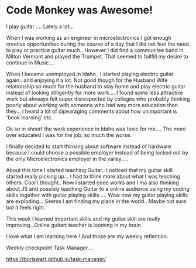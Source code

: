 # Code Monkey was Awesome!

I play guitar ....  Lately a lot...

When I was working as an engineer in microelectronics I got enough creative opportunities during the course of a day that I did not feel the need to play or practice guitar much.. However I did find a communitee band in Milton Vermont and played the Trumpet.  That seemed to fullfill my desire to continue in Music....

When I became unemployed in Idaho , I started playing electric guitar again...and enjoying it a lot.  Not good though for the Husband Wife relationship so much for the husband to stay home and play electric guitar instead of looking dilligently for more work....  I found some less attractive work but alwaays felt super disrespected by colleges who probably thinking poorly about working with someone who had way more education then they...  I heard a lot of dipearaging comments about how unimportant is 'book learning' etc.

Ok so in shoert the work experience in Idaho was toxic for me.... The more over educated I was for the job, so much the worse.  

I finally decided to start thinking about software instead of hardware because I could choose a possible employer instead of being locked out by the only Microelectronics employer in the valley.....

About this time I started teaching Guitar.. I noticed that my guitar skill started really picking up... I had to think more about what I was teaching others. Cool I thought..  Now I started code works and I ma also thinking about JS and possibly teaching Guitar to a online audience using my coding skills together with guitar playing skills .... Wow now my guitar playing skills are exploding... Seems I am finding my place in the world.. Maybe not sure but it feels right.

This week I learned important skills and my guitar skill are really improving...Online guitart teacher is looming in my brain.

I love what I am learning here.!  And those are my weekly reflection.

Weekly checkpoint Task Manager....

https://boriswart.github.io/task-manager/